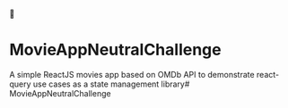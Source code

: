 



🎥
# MovieAppNeutralChallenge
A simple ReactJS movies app based on OMDb API to demonstrate react-query use cases as a state management library# MovieAppNeutralChallenge
